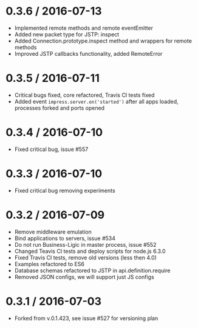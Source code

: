 0.3.6 / 2016-07-13
==================

  * Implemented remote methods and remote eventEmitter
  * Added new packet type for JSTP: inspect
  * Added Connection.prototype.inspect method and wrappers for remote methods
  * Improved JSTP callbacks functionality, added RemoteError

0.3.5 / 2016-07-11
==================

  * Critical bugs fixed, core refactored, Travis CI tests fixed
  * Added event `impress.server.on('started')` after all apps loaded, processes forked and ports opened

0.3.4 / 2016-07-10
==================

  * Fixed critical bug, issue #557

0.3.3 / 2016-07-10
==================

  * Fixed critical bug removing experiments

0.3.2 / 2016-07-09
==================

  * Remove middleware emulation
  * Bind applications to servers, issue #534
  * Do not run Business-Ligic in master process, issue #552
  * Changed Teavis CI tests and deploy scripts for node.js 6.3.0
  * Fixed Travis CI tests, remove old versions (less then 4.0)
  * Examples refactored to ES6
  * Database schemas refactored to JSTP in api.definition.require
  * Removed JSON configs, we will support just JS configs

0.3.1 / 2016-07-03
==================

  * Forked from v.0.1.423, see issue #527 for versioning plan
